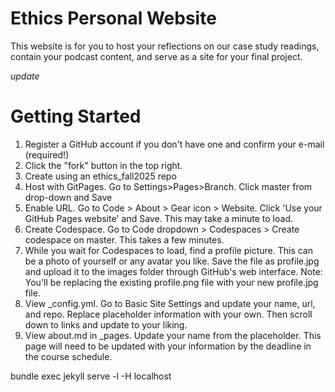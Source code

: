 # Ethics Personal Website
This website is for you to host your reflections on our case study readings, contain your podcast content, and serve as a site for your final project.

*update*
# Getting Started
1. Register a GitHub account if you don't have one and confirm your e-mail (required!)
2. Click the "fork" button in the top right.
3. Create using an ethics_fall2025 repo
4. Host with GitPages. Go to Settings>Pages>Branch. Click master from drop-down and Save
5. Enable URL. Go to Code > About > Gear icon > Website. Click 'Use your GitHub Pages website' and Save. This may take a minute to load.
6. Create Codespace. Go to Code dropdown > Codespaces > Create codespace on master. This takes a few minutes.
7. While you wait for Codespaces to load, find a profile picture. This can be a photo of yourself or any avatar you like. Save the file as profile.jpg and upload it to the images folder through GitHub's web interface. Note: You'll be replacing the existing profile.png file with your new profile.jpg file.
8. View _config.yml. Go to Basic Site Settings and update your name, url, and repo. Replace placeholder information with your own. Then scroll down to links and update to your liking.
9. View about.md in _pages. Update your name from the placeholder. This page will need to be updated with your information by the deadline in the course schedule.

bundle exec jekyll serve -l -H localhost